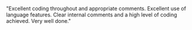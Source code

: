 "Excellent coding throughout and appropriate comments.
Excellent use of language features.
Clear internal comments and a high level of coding achieved.
Very well done."
